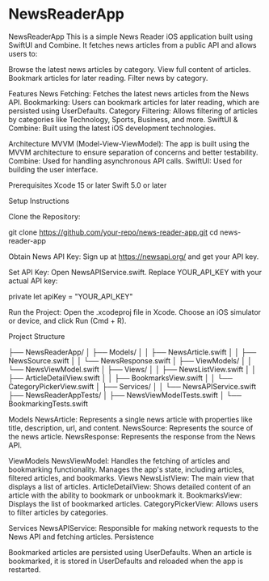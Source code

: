 # NewsReaderApp
NewsReaderApp
This is a simple News Reader iOS application built using SwiftUI and Combine. It fetches news articles from a public API and allows users to:

Browse the latest news articles by category.
View full content of articles.
Bookmark articles for later reading.
Filter news by category.


Features
News Fetching: Fetches the latest news articles from the News API.
Bookmarking: Users can bookmark articles for later reading, which are persisted using UserDefaults.
Category Filtering: Allows filtering of articles by categories like Technology, Sports, Business, and more.
SwiftUI & Combine: Built using the latest iOS development technologies.


Architecture
MVVM (Model-View-ViewModel): The app is built using the MVVM architecture to ensure separation of concerns and better testability.
Combine: Used for handling asynchronous API calls.
SwiftUI: Used for building the user interface.

Prerequisites
Xcode 15 or later
Swift 5.0 or later

Setup Instructions

Clone the Repository:

git clone https://github.com/your-repo/news-reader-app.git
cd news-reader-app

Obtain News API Key:
Sign up at https://newsapi.org/ and get your API key.

Set API Key:
Open NewsAPIService.swift.
Replace YOUR_API_KEY with your actual API key:

private let apiKey = "YOUR_API_KEY"

Run the Project:
Open the .xcodeproj file in Xcode.
Choose an iOS simulator or device, and click Run (Cmd + R).

Project Structure

├── NewsReaderApp/
│   ├── Models/
│   │   ├── NewsArticle.swift
│   │   ├── NewsSource.swift
│   │   └── NewsResponse.swift
│   ├── ViewModels/
│   │   └── NewsViewModel.swift
│   ├── Views/
│   │   ├── NewsListView.swift
│   │   ├── ArticleDetailView.swift
│   │   ├── BookmarksView.swift
│   │   └── CategoryPickerView.swift
│   ├── Services/
│   │   └── NewsAPIService.swift
├── NewsReaderAppTests/
│   ├── NewsViewModelTests.swift
│   └── BookmarkingTests.swift


Models
NewsArticle: Represents a single news article with properties like title, description, url, and content.
NewsSource: Represents the source of the news article.
NewsResponse: Represents the response from the News API.

ViewModels
NewsViewModel: Handles the fetching of articles and bookmarking functionality. Manages the app's state, including articles, filtered articles, and bookmarks.
Views
NewsListView: The main view that displays a list of articles.
ArticleDetailView: Shows detailed content of an article with the ability to bookmark or unbookmark it.
BookmarksView: Displays the list of bookmarked articles.
CategoryPickerView: Allows users to filter articles by categories.

Services
NewsAPIService: Responsible for making network requests to the News API and fetching articles.
Persistence

Bookmarked articles are persisted using UserDefaults. When an article is bookmarked, it is stored in UserDefaults and reloaded when the app is restarted.



